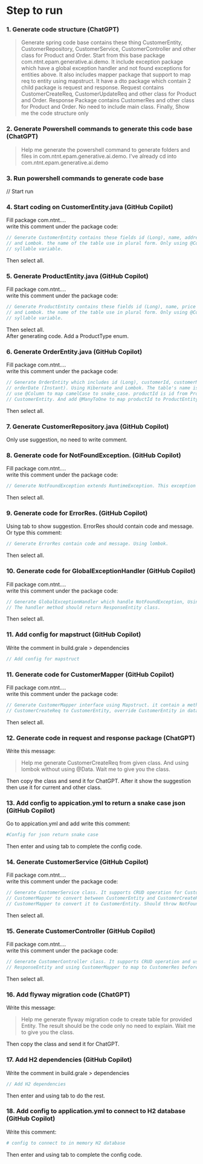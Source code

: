 # Step to run

### 1. Generate code structure (ChatGPT)

> Generate spring code base contains these thing CustomerEntity, CustomerRepository, CustomerService, CustomerController
> and other class for Product and Order. Start from this base package com.ntnt.epam.generative.ai.demo. It include
> exception package which have a global exception handler and not found exceptions for entities above. It also includes
> mapper package that support to map req to entity using mapstruct. It have a dto package which contain 2 child package
> is request and response. Request contains CustomerCreateReq, CustomerUpdateReq and other class for Product and Order.
> Response Package contains CustomerRes and other class for Product and Order. No need to include main class. Finally,
> Show me the code structure only

### 2. Generate Powershell commands to generate this code base (ChatGPT)

> Help me generate the powershell command to generate folders and files in com.ntnt.epam.generative.ai.demo. I've
> already cd into com.ntnt.epam.generative.ai.demo

### 3. Run powershell commands to generate code base

// Start run

### 4. Start coding on CustomerEntity.java (GitHub Copilot)

Fill package com.ntnt....
<br/>
write this comment under the package code:

```java
// Generate CustomerEntity contains these fields id (Long), name, address, and phoneNumber. Using Hibernate
// and Lombok. the name of the table use in plural form. Only using @Column to map camelCase to snake_case for upper 1
// syllable variable.
```

Then select all.

### 5. Generate ProductEntity.java (GitHub Copilot)

Fill package com.ntnt....
<br/>
write this comment under the package code:

```java
// Generate ProductEntity contains these fields id (Long), name, price (BigDecimal), and type (Enum). Using Hibernate
// and Lombok. the name of the table use in plural form. Only using @Column to map camelCase to snake_case for upper 1
// syllable variable.
```

Then select all.
<br/>
After generating code. Add a ProductType enum.

### 6. Generate OrderEntity.java (GitHub Copilot)

Fill package com.ntnt....
<br/>
write this comment under the package code:

```java
// Generate OrderEntity which includes id (Long), customerId, customerName, productId, amount (BigDecimal) and
// orderDate (Instant). Using Hibernate and Lombok. The table's name is used in plural form. And
// use @Column to map camelCase to snake_case. productId is id from ProductEntity and customerId is id from
// CustomerEntity. And add @ManyToOne to map productId to ProductEntity and customerId to CustomerEntity.
```

Then select all.

### 7. Generate CustomerRepository.java (GitHub Copilot)

Only use suggestion, no need to write comment.

### 8. Generate code for NotFoundException. (GitHub Copilot)

Fill package com.ntnt....
<br/>
write this comment under the package code:

```java
// Generate NotFoundException extends RuntimeException. This exception contain an ErrorCode Enum.
```

Then select all.

### 9. Generate code for ErrorRes. (GitHub Copilot)

Using tab to show suggestion. ErrorRes should contain code and message.
Or type this comment:

```java
// Generate ErrorRes contain code and message. Using lombok.
```

Then select all.

### 10. Generate code for GlobalExceptionHandler (GitHub Copilot)

Fill package com.ntnt....
<br/>
write this comment under the package code:

```java
// Generate GlobalExceptionHandler which handle NotFoundException, Using @RestControllerAdvice and @ExceptionHandler.
// The handler method should return ResponseEntity class.
```

Then select all.

### 11. Add config for mapstruct (GitHub Copilot)

Write the comment in build.grale > dependencies

```groovy
// Add config for mapstruct
```

### 11. Generate code for CustomerMapper (GitHub Copilot)

Fill package com.ntnt....
<br/>
write this comment under the package code:

```java
// Generate CustomerMapper interface using Mapstruct. it contain a method to convert CustomerEntity to CustomerRes,
// CustomerCreateReq to CustomerEntity, override CustomerEntity in database by CustomerUpdateReq.
```

Then select all.

### 12. Generate code in request and response package (ChatGPT)

Write this message:
> Help me generate CustomerCreateReq from given class. And using lombok without using
> @Data. Wait me to give you the class.

Then copy the class and send it for ChatGPT.
After it show the suggestion then use it for current and other class.

### 13. Add config to appication.yml to return a snake case json (GitHub Copilot)

Go to appication.yml and add write this comment:

```yaml
#Config for json return snake case
```

Then enter and using tab to complete the config code.

### 14. Generate CustomerService (GitHub Copilot)

Fill package com.ntnt....
<br/>
write this comment under the package code:

```java
// Generate CustomerService class. It supports CRUD operation for CustomerEntity. create and update method should use
// CustomerMapper to convert between CustomerEntity and CustomerCreateReq/CustomerUpdateReq in parameter and using
// CustomerMapper to convert it to CustomerEntity. Should throw NotFoundException. Should return CustomerEntity.
```

Then select all.

### 15. Generate CustomerController (GitHub Copilot)

Fill package com.ntnt....
<br/>
write this comment under the package code:

```java
// Generate CustomerController class. It supports CRUD operation and using CustomerService to do that. Should return
// ResponseEntity and using CustomerMapper to map to CustomerRes before return.
```

Then select all.

### 16. Add flyway migration code (ChatGPT)

Write this message:
> Help me generate flyway migration code to create table for provided Entity. The result should be the code only no need
> to explain. Wait me to give you the class.

Then copy the class and send it for ChatGPT.

### 17. Add H2 dependencies (GitHub Copilot)

Write the comment in build.grale > dependencies

```groovy
// Add H2 dependencies
```

Then enter and using tab to do the rest.

### 18. Add config to application.yml to connect to H2 database (GitHub Copilot)

Write this comment:

```yaml
# config to connect to in memory H2 database
```

Then enter and using tab to complete the config code.
